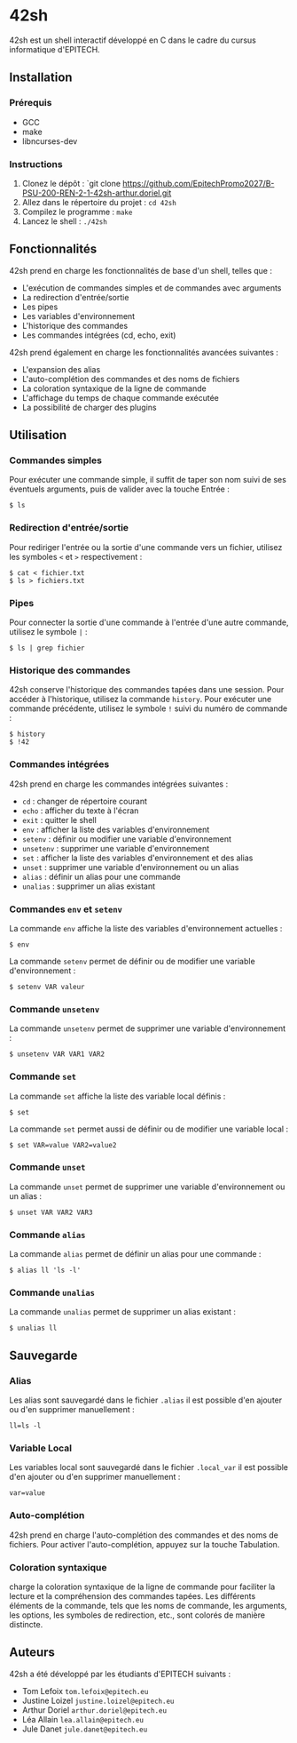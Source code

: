 # 42sh

42sh est un shell interactif développé en C dans le cadre du cursus informatique d'EPITECH.

## Installation

### Prérequis

* GCC
* make
* libncurses-dev

### Instructions

1. Clonez le dépôt : `git clone https://github.com/EpitechPromo2027/B-PSU-200-REN-2-1-42sh-arthur.doriel.git
2. Allez dans le répertoire du projet : `cd 42sh`
3. Compilez le programme : `make`
4. Lancez le shell : `./42sh`

## Fonctionnalités

42sh prend en charge les fonctionnalités de base d'un shell, telles que :

* L'exécution de commandes simples et de commandes avec arguments
* La redirection d'entrée/sortie
* Les pipes
* Les variables d'environnement
* L'historique des commandes
* Les commandes intégrées (cd, echo, exit)

42sh prend également en charge les fonctionnalités avancées suivantes :

* L'expansion des alias
* L'auto-complétion des commandes et des noms de fichiers
* La coloration syntaxique de la ligne de commande
* L'affichage du temps de chaque commande exécutée
* La possibilité de charger des plugins

## Utilisation

### Commandes simples

Pour exécuter une commande simple, il suffit de taper son nom suivi de ses éventuels arguments, puis de valider avec la touche Entrée :

```shell
$ ls
```

### Redirection d'entrée/sortie

Pour rediriger l'entrée ou la sortie d'une commande vers un fichier, utilisez les symboles `<` et `>` respectivement :

```shell
$ cat < fichier.txt
$ ls > fichiers.txt
```

### Pipes

Pour connecter la sortie d'une commande à l'entrée d'une autre commande, utilisez le symbole `|` :

```shell
$ ls | grep fichier
```

### Historique des commandes

42sh conserve l'historique des commandes tapées dans une session. Pour accéder à l'historique, utilisez la commande `history`. Pour exécuter une commande précédente, utilisez le symbole `!` suivi du numéro de commande :

```shell
$ history
$ !42
```

### Commandes intégrées

42sh prend en charge les commandes intégrées suivantes :

* `cd` : changer de répertoire courant
* `echo` : afficher du texte à l'écran
* `exit` : quitter le shell
* `env` : afficher la liste des variables d'environnement
* `setenv` : définir ou modifier une variable d'environnement
* `unsetenv` : supprimer une variable d'environnement
* `set` : afficher la liste des variables d'environnement et des alias
* `unset` : supprimer une variable d'environnement ou un alias
* `alias` : définir un alias pour une commande
* `unalias` : supprimer un alias existant

### Commandes `env` et `setenv`

La commande `env` affiche la liste des variables d'environnement actuelles :

```shell
$ env
```

La commande `setenv` permet de définir ou de modifier une variable d'environnement :

```shell
$ setenv VAR valeur
```

### Commande `unsetenv`

La commande `unsetenv` permet de supprimer une variable d'environnement :

```shell
$ unsetenv VAR VAR1 VAR2
```

### Commande `set`

La commande `set` affiche la liste des variable local définis :

```shell
$ set
```

La commande `set` permet aussi de définir ou de modifier une variable local :

```shell
$ set VAR=value VAR2=value2
```

### Commande `unset`

La commande `unset` permet de supprimer une variable d'environnement ou un alias :

```shell
$ unset VAR VAR2 VAR3
```

### Commande `alias`

La commande `alias` permet de définir un alias pour une commande :

```shell
$ alias ll 'ls -l'
```

### Commande `unalias`

La commande `unalias` permet de supprimer un alias existant :

```shell
$ unalias ll
```
## Sauvegarde

### Alias

Les alias sont sauvegardé dans le fichier `.alias` il est possible d'en ajouter ou d'en supprimer manuellement :
```text
ll=ls -l
```
### Variable Local
Les variables local sont sauvegardé dans le fichier `.local_var` il est possible d'en ajouter ou d'en supprimer manuellement :
```text
var=value
```

### Auto-complétion

42sh prend en charge l'auto-complétion des commandes et des noms de fichiers. Pour activer l'auto-complétion, appuyez sur la touche Tabulation.

### Coloration syntaxique

charge la coloration syntaxique de la ligne de commande pour faciliter la lecture et la compréhension des commandes tapées. Les différents éléments de la commande, tels que les noms de commande, les arguments, les options, les symboles de redirection, etc., sont colorés de manière distincte.

## Auteurs

42sh a été développé par les étudiants d'EPITECH suivants :

* Tom Lefoix `tom.lefoix@epitech.eu`
* Justine Loizel `justine.loizel@epitech.eu`
* Arthur Doriel `arthur.doriel@epitech.eu`
* Léa Allain `lea.allain@epitech.eu`
* Jule Danet `jule.danet@epitech.eu`
